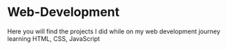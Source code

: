 # Web-Development
Here you will find the projects I did while on my web development journey learning HTML, CSS, JavaScript  
